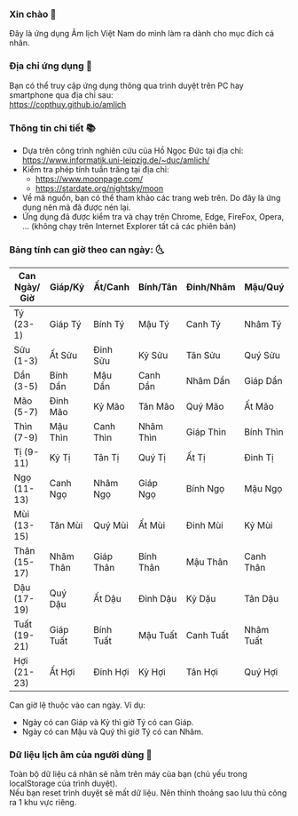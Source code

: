 ### Xin chào 👋
Đây là ứng dụng Âm lịch Việt Nam do mình làm ra dành cho mục đích cá nhân.

### Địa chỉ ứng dụng 🚀
Bạn có thể truy cập ứng dụng thông qua trình duyệt trên PC hay smartphone qua địa chỉ sau:  
https://copthuy.github.io/amlich

### Thông tin chi tiết 📚
- Dựa trên công trình nghiên cứu của Hồ Ngọc Đức tại địa chỉ:  
https://www.informatik.uni-leipzig.de/~duc/amlich/
- Kiểm tra phép tính tuần trăng tại địa chỉ:
  - https://www.moonpage.com/
  - https://stardate.org/nightsky/moon
- Về mã nguồn, bạn có thể tham khảo các trang web trên. Do đây là ứng dụng nên mã đã được nén lại.
- Ứng dụng đã được kiểm tra và chạy trên Chrome, Edge, FireFox, Opera, ... (không chạy trên Internet Explorer tất cả các phiên bản)

### Bảng tính can giờ theo can ngày: 🌜
|Can Ngày/ Giờ|Giáp/Kỷ|Ất/Canh|Bính/Tân|Đinh/Nhâm|Mậu/Quý|
|--- |--- |--- |--- |--- |--- |
|Tý (23-1)|Giáp Tý|Bính Tý|Mậu Tý|Canh Tý|Nhâm Tý|
|Sửu (1-3)|Ất Sửu|Đinh Sửu|Kỷ Sửu|Tân Sửu|Quý Sửu|
|Dần (3-5)|Bính Dần|Mậu Dần|Canh Dần|Nhâm Dần|Giáp Dần|
|Mão (5-7)|Đinh Mão|Kỷ Mão|Tân Mão|Quý Mão|Ất Mão|
|Thìn (7-9)|Mậu Thìn|Canh Thìn|Nhâm Thìn|Giáp Thìn|Bính Thìn|
|Tị (9-11)|Kỷ Tị|Tân Tị|Quý Tị|Ất Tị|Đinh Tị|
|Ngọ (11-13)|Canh Ngọ|Nhâm Ngọ|Giáp Ngọ|Bính Ngọ|Mậu Ngọ|
|Mùi (13-15)|Tân Mùi|Quý Mùi|Ất Mùi|Đinh Mùi|Kỷ Mùi|
|Thân (15-17)|Nhâm Thân|Giáp Thân|Bính Thân|Mậu Thân|Canh Thân|
|Dậu (17-19)|Quý Dậu|Ất Dậu|Đinh Dậu|Kỷ Dậu|Tân Dậu|
|Tuất (19-21)|Giáp Tuất|Bính Tuất|Mậu Tuất|Canh Tuất|Nhâm Tuất|
|Hợi (21-23)|Ất Hợi|Đinh Hợi|Kỷ Hợi|Tân Hợi|Quý Hợi|

Can giờ lệ thuộc vào can ngày. 
Ví dụ: 
- Ngày có can Giáp và Kỷ thì giờ Tý có can Giáp.
- Ngày có can Mậu và Quý thì giờ Tý có can Nhâm.

### Dữ liệu lịch âm của người dùng 📆
Toàn bộ dữ liệu cá nhân sẽ nằm trên máy của bạn (chủ yếu trong localStorage của trình duyệt).  
Nếu bạn reset trình duyệt sẽ mất dữ liệu. Nên thỉnh thoảng sao lưu thủ công ra 1 khu vực riêng.  

<!--
**licham/licham** is a ✨ _special_ ✨ repository because its `README.md` (this file) appears on your GitHub profile.

Here are some ideas to get you started:

- 🔭 I’m currently working on ...
- 🌱 I’m currently learning ...
- 👯 I’m looking to collaborate on ...
- 🤔 I’m looking for help with ...
- 💬 Ask me about ...
- 📫 How to reach me: ...
- 😄 Pronouns: ...
- ⚡ Fun fact: ...
-->

